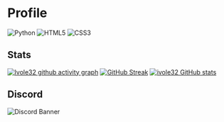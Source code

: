 # Profile


![Python](https://img.shields.io/badge/Code-Python-informational?style=flat&logo=python&logoColor=white&color=brightgreen) ![HTML5](https://img.shields.io/badge/Code-HTML5-informational?style=flat&logo=html5&logoColor=white&color=brightgreen) ![CSS3](https://img.shields.io/badge/Code-CSS3-informational?style=flat&logo=CSS3&logoColor=white&color=brightgreen) 

## Stats 

[![Ivole32 github activity graph](https://github-readme-activity-graph.vercel.app/graph?username=ivole32&theme=tokyo-night&height=300&area=true)](https://github.com/ivole32)
[![GitHub Streak](http://github-readme-streak-stats.herokuapp.com?user=ivole32&theme=dark)](https://github.com/ivole32)  [![ivole32 GitHub stats](https://github-readme-stats.vercel.app/api?username=ivole32&show_icons=true&layout=compact&theme=dark)](https://github.com/ivole32)

## Discord

![Discord Banner](https://discord.com/api/guilds/1230908371490570314/widget.png?style=banner2)
